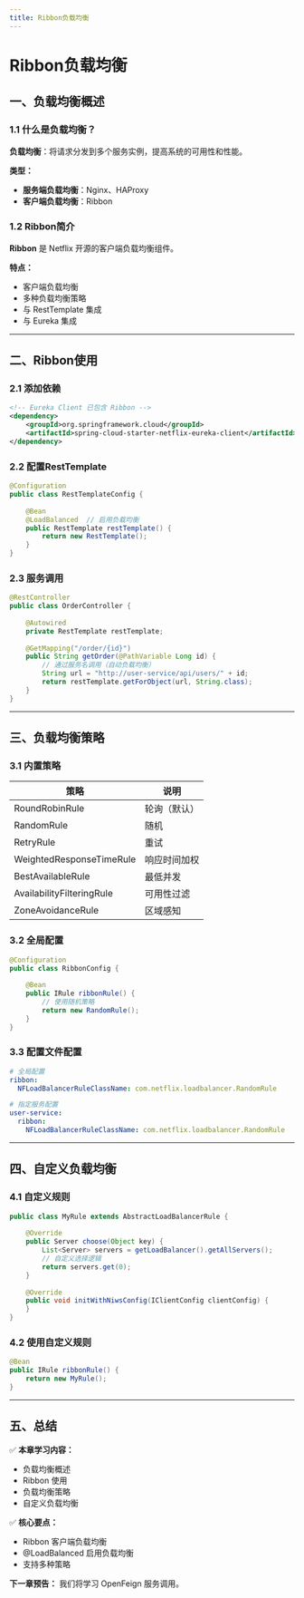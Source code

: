 ```yaml
---
title: Ribbon负载均衡
---
```


# Ribbon负载均衡

## 一、负载均衡概述

### 1.1 什么是负载均衡？

**负载均衡**：将请求分发到多个服务实例，提高系统的可用性和性能。

**类型：**
- **服务端负载均衡**：Nginx、HAProxy
- **客户端负载均衡**：Ribbon

### 1.2 Ribbon简介

**Ribbon** 是 Netflix 开源的客户端负载均衡组件。

**特点：**
- 客户端负载均衡
- 多种负载均衡策略
- 与 RestTemplate 集成
- 与 Eureka 集成

---

## 二、Ribbon使用

### 2.1 添加依赖

```xml
<!-- Eureka Client 已包含 Ribbon -->
<dependency>
    <groupId>org.springframework.cloud</groupId>
    <artifactId>spring-cloud-starter-netflix-eureka-client</artifactId>
</dependency>
```

### 2.2 配置RestTemplate

```java
@Configuration
public class RestTemplateConfig {
    
    @Bean
    @LoadBalanced  // 启用负载均衡
    public RestTemplate restTemplate() {
        return new RestTemplate();
    }
}
```

### 2.3 服务调用

```java
@RestController
public class OrderController {
    
    @Autowired
    private RestTemplate restTemplate;
    
    @GetMapping("/order/{id}")
    public String getOrder(@PathVariable Long id) {
        // 通过服务名调用（自动负载均衡）
        String url = "http://user-service/api/users/" + id;
        return restTemplate.getForObject(url, String.class);
    }
}
```

---

## 三、负载均衡策略

### 3.1 内置策略

| 策略 | 说明 |
|------|------|
| RoundRobinRule | 轮询（默认） |
| RandomRule | 随机 |
| RetryRule | 重试 |
| WeightedResponseTimeRule | 响应时间加权 |
| BestAvailableRule | 最低并发 |
| AvailabilityFilteringRule | 可用性过滤 |
| ZoneAvoidanceRule | 区域感知 |

### 3.2 全局配置

```java
@Configuration
public class RibbonConfig {
    
    @Bean
    public IRule ribbonRule() {
        // 使用随机策略
        return new RandomRule();
    }
}
```

### 3.3 配置文件配置

```yaml
# 全局配置
ribbon:
  NFLoadBalancerRuleClassName: com.netflix.loadbalancer.RandomRule

# 指定服务配置
user-service:
  ribbon:
    NFLoadBalancerRuleClassName: com.netflix.loadbalancer.RandomRule
```

---

## 四、自定义负载均衡

### 4.1 自定义规则

```java
public class MyRule extends AbstractLoadBalancerRule {
    
    @Override
    public Server choose(Object key) {
        List<Server> servers = getLoadBalancer().getAllServers();
        // 自定义选择逻辑
        return servers.get(0);
    }
    
    @Override
    public void initWithNiwsConfig(IClientConfig clientConfig) {
    }
}
```

### 4.2 使用自定义规则

```java
@Bean
public IRule ribbonRule() {
    return new MyRule();
}
```

---

## 五、总结

✅ **本章学习内容：**
- 负载均衡概述
- Ribbon 使用
- 负载均衡策略
- 自定义负载均衡

✅ **核心要点：**
- Ribbon 客户端负载均衡
- @LoadBalanced 启用负载均衡
- 支持多种策略

**下一章预告：** 我们将学习 OpenFeign 服务调用。
